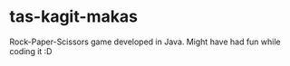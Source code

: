 # tas-kagit-makas
Rock-Paper-Scissors game developed in Java.
Might have had fun while coding it :D
